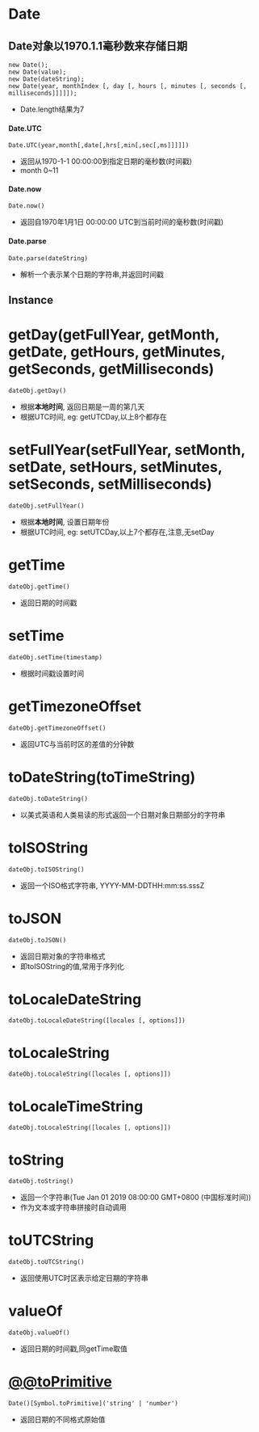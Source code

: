# Date
## Date对象以1970.1.1毫秒数来存储日期
```
new Date();
new Date(value);
new Date(dateString);
new Date(year, monthIndex [, day [, hours [, minutes [, seconds [, milliseconds]]]]]);
```
- Date.length结果为7
#### Date.UTC
```
Date.UTC(year,month[,date[,hrs[,min[,sec[,ms]]]]]) 
```
- 返回从1970-1-1 00:00:00到指定日期的毫秒数(时间戳)
- month 0~11
#### Date.now
```
Date.now()
```
- 返回自1970年1月1日 00:00:00 UTC到当前时间的毫秒数(时间戳)
#### Date.parse
```
Date.parse(dateString)
```
- 解析一个表示某个日期的字符串,并返回时间戳
## Instance
# getDay(getFullYear, getMonth, getDate, getHours, getMinutes, getSeconds, getMilliseconds)
```
dateObj.getDay()
```
- 根据**本地时间**, 返回日期是一周的第几天
- 根据UTC时间, eg: getUTCDay,以上8个都存在
# setFullYear(setFullYear, setMonth, setDate, setHours, setMinutes, setSeconds, setMilliseconds)
```
dateObj.setFullYear()
```
- 根据**本地时间**, 设置日期年份
- 根据UTC时间, eg: setUTCDay,以上7个都存在,注意,无setDay
# getTime
```
dateObj.getTime()
```
- 返回日期的时间戳
# setTime
```
dateObj.setTime(timestamp)
```
- 根据时间戳设置时间
# getTimezoneOffset
```
dateObj.getTimezoneOffset()
```
- 返回UTC与当前时区的差值的分钟数
# toDateString(toTimeString)
```
dateObj.toDateString()
```
- 以美式英语和人类易读的形式返回一个日期对象日期部分的字符串
# toISOString
```
dateObj.toISOString()
```
- 返回一个ISO格式字符串, YYYY-MM-DDTHH:mm:ss.sssZ
# toJSON
```
dateObj.toJSON()
```
- 返回日期对象的字符串格式
- 即toISOString的值,常用于序列化
# toLocaleDateString
```
dateObj.toLocaleDateString([locales [, options]])
```
# toLocaleString
```
dateObj.toLocaleString([locales [, options]])
```
# toLocaleTimeString
```
dateObj.toLocaleString([locales [, options]])
```
# toString
```
dateObj.toString()
```
- 返回一个字符串(Tue Jan 01 2019 08:00:00 GMT+0800 (中国标准时间))
- 作为文本或字符串拼接时自动调用
# toUTCString
```
dateObj.toUTCString()
```
- 返回使用UTC时区表示给定日期的字符串
# valueOf
```
dateObj.valueOf()
```
- 返回日期的时间戳,同getTime取值
# [@@toPrimitive]()
```
Date()[Symbol.toPrimitive]('string' | 'number')
```
- 返回日期的不同格式原始值